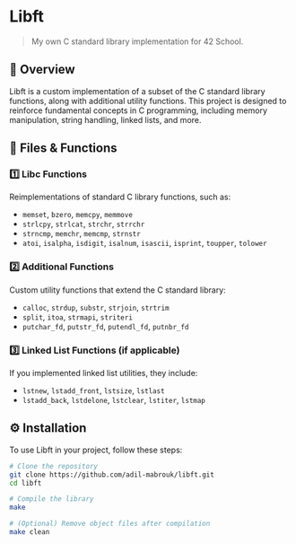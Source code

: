 # **Libft**  
> My own C standard library implementation for 42 School.

## **📌 Overview**  
Libft is a custom implementation of a subset of the C standard library functions, along with additional utility functions. This project is designed to reinforce fundamental concepts in C programming, including memory manipulation, string handling, linked lists, and more.

## **📂 Files & Functions**  

### **1️⃣ Libc Functions**  
Reimplementations of standard C library functions, such as:  
- `memset`, `bzero`, `memcpy`, `memmove`  
- `strlcpy`, `strlcat`, `strchr`, `strrchr`  
- `strncmp`, `memchr`, `memcmp`, `strnstr`  
- `atoi`, `isalpha`, `isdigit`, `isalnum`, `isascii`, `isprint`, `toupper`, `tolower`

### **2️⃣ Additional Functions**  
Custom utility functions that extend the C standard library:  
- `calloc`, `strdup`, `substr`, `strjoin`, `strtrim`  
- `split`, `itoa`, `strmapi`, `striteri`  
- `putchar_fd`, `putstr_fd`, `putendl_fd`, `putnbr_fd`

### **3️⃣ Linked List Functions** (if applicable)  
If you implemented linked list utilities, they include:  
- `lstnew`, `lstadd_front`, `lstsize`, `lstlast`  
- `lstadd_back`, `lstdelone`, `lstclear`, `lstiter`, `lstmap`

## **⚙️ Installation**  
To use Libft in your project, follow these steps:  

```sh
# Clone the repository
git clone https://github.com/adil-mabrouk/libft.git
cd libft

# Compile the library
make

# (Optional) Remove object files after compilation
make clean
